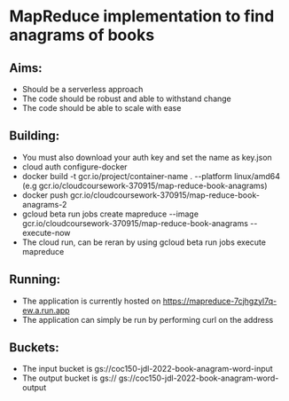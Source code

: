 # MapReduce implementation to find anagrams of books

## Aims:
- Should be a serverless approach
- The code should be robust and able to withstand change
- The code should be able to scale with ease
## Building:
- You must also download your auth key and set the name as key.json
- cloud auth configure-docker
- docker build -t gcr.io/project/container-name . --platform linux/amd64 (e.g gcr.io/cloudcoursework-370915/map-reduce-book-anagrams)
- docker push gcr.io/cloudcoursework-370915/map-reduce-book-anagrams-2
-  gcloud beta run jobs create mapreduce --image gcr.io/cloudcoursework-370915/map-reduce-book-anagrams --execute-now
- The cloud run, can be reran by using gcloud beta run jobs execute mapreduce
## Running: 
- The application is currently hosted on https://mapreduce-7cjhgzyl7q-ew.a.run.app
- The application can simply be run by performing curl on the address
## Buckets:
- The input bucket is gs://coc150-jdl-2022-book-anagram-word-input 
- The output bucket is gs://
 gs://coc150-jdl-2022-book-anagram-word-output
